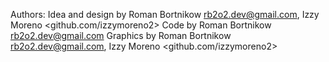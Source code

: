 Authors:
Idea and design by Roman Bortnikow <rb2o2.dev@gmail.com>, Izzy Moreno <github.com/izzymoreno2>
Code by Roman Bortnikow <rb2o2.dev@gmail.com>
Graphics by Roman Bortnikow <rb2o2.dev@gmail.com>, Izzy Moreno <github.com/izzymoreno2>
